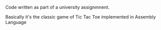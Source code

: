 Code written as part of a university assignmnent.

Basically it's the classic game of Tic Tac Toe implemented in Assembly Language 
